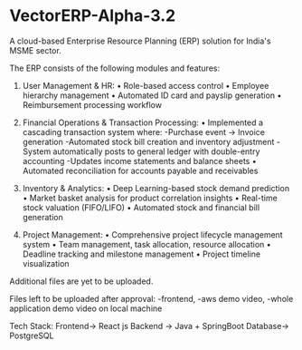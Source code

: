 # VectorERP-Alpha-3.2

A cloud-based Enterprise Resource Planning (ERP) solution for India's MSME sector.

The ERP consists of the following modules and features:

1) User Management & HR:
• Role-based access control
• Employee hierarchy management
• Automated ID card and payslip generation
• Reimbursement processing workflow


2) Financial Operations & Transaction Processing:
• Implemented a cascading transaction system where: 
 -Purchase event → Invoice generation
 -Automated stock bill creation and inventory adjustment
 -System automatically posts to general ledger with double-entry accounting
 -Updates income statements and balance sheets
• Automated reconciliation for accounts payable and receivables

3) Inventory & Analytics:
• Deep Learning-based stock demand prediction 
• Market basket analysis for product correlation insights
• Real-time stock valuation (FIFO/LIFO)
• Automated stock and financial bill generation

4) Project Management:
• Comprehensive project lifecycle management system
• Team management, task allocation, resource allocation
• Deadline tracking and milestone management
• Project timeline visualization



Additional files are yet to be uploaded.

Files left to be uploaded after approval: -frontend, -aws demo video, -whole application demo video on local machine


Tech Stack: Frontend-> React js
            Backend -> Java + SpringBoot
            Database-> PostgreSQL
